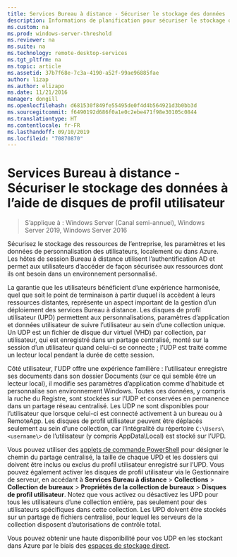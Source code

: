 ```yaml
---
title: Services Bureau à distance - Sécuriser le stockage des données
description: Informations de planification pour sécuriser le stockage des données, au moyen de disques de profil utilisateur (UPD) dans les services Bureau à distance.
ms.custom: na
ms.prod: windows-server-threshold
ms.reviewer: na
ms.suite: na
ms.technology: remote-desktop-services
ms.tgt_pltfrm: na
ms.topic: article
ms.assetid: 37b7f68e-7c3a-4190-a52f-99ae96885fae
author: lizap
ms.author: elizapo
ms.date: 11/21/2016
manager: dongill
ms.openlocfilehash: d681530f849fe55495de0f4d4b564921d3b0bb3d
ms.sourcegitcommit: f6490192d686f0a1e0c2ebe471f98e30105c0844
ms.translationtype: HT
ms.contentlocale: fr-FR
ms.lasthandoff: 09/10/2019
ms.locfileid: "70870870"
---
```

# <a name="remote-desktop-services---secure-data-storage-with-upds"></a>Services Bureau à distance - Sécuriser le stockage des données à l’aide de disques de profil utilisateur

>S’applique à : Windows Server (Canal semi-annuel), Windows Server 2019, Windows Server 2016

Sécurisez le stockage des ressources de l’entreprise, les paramètres et les données de personnalisation des utilisateurs, localement ou dans Azure. Les hôtes de session Bureau à distance utilisent l’authentification AD et permet aux utilisateurs d’accéder de façon sécurisée aux ressources dont ils ont besoin dans un environnement personnalisé. 

La garantie que les utilisateurs bénéficient d’une expérience harmonisée, quel que soit le point de terminaison à partir duquel ils accèdent à leurs ressources distantes, représente un aspect important de la gestion d’un déploiement des services Bureau à distance. Les disques de profil utilisateur (UPD) permettent aux personnalisations, paramètres d’application et données utilisateur de suivre l’utilisateur au sein d’une collection unique. Un UDP est un fichier de disque dur virtuel (VHD) par collection, par utilisateur, qui est enregistré dans un partage centralisé, monté sur la session d’un utilisateur quand celui-ci se connecte ; l’UDP est traité comme un lecteur local pendant la durée de cette session. 

Côté utilisateur, l’UDP offre une expérience familière : l’utilisateur enregistre ses documents dans son dossier Documents (sur ce qui semble être un lecteur local), il modifie ses paramètres d’application comme d’habitude et personnalise son environnement Windows. Toutes ces données, y compris la ruche du Registre, sont stockées sur l’UDP et conservées en permanence dans un partage réseau centralisé. Les UDP ne sont disponibles pour l’utilisateur que lorsque celui-ci est connecté activement à un bureau ou à RemoteApp. Les disques de profil utilisateur peuvent être déplacés seulement au sein d’une collection, car l’intégralité du répertoire `C:\Users\<username\>` de l’utilisateur (y compris AppData\Local) est stocké sur l’UPD.

Vous pouvez utiliser des [applets de commande PowerShell](https://technet.microsoft.com/library/jj215443.aspx) pour désigner le chemin du partage centralisé, la taille de chaque UPD et les dossiers qui doivent être inclus ou exclus du profil utilisateur enregistré sur l’UPD. Vous pouvez également activer les disques de profil utilisateur via le Gestionnaire de serveur, en accédant à **Services Bureau à distance** > **Collections** > **Collection de bureaux** > **Propriétés de la collection de bureaux** > **Disques de profil utilisateur**. Notez que vous activez ou désactivez les UPD pour tous les utilisateurs d’une collection entière, pas seulement pour des utilisateurs spécifiques dans cette collection. Les UPD doivent être stockés sur un partage de fichiers centralisé, pour lequel les serveurs de la collection disposent d’autorisations de contrôle total. 

Vous pouvez obtenir une haute disponibilité pour vos UDP en les stockant dans Azure par le biais des [espaces de stockage direct](rds-storage-spaces-direct-deployment.md). 
